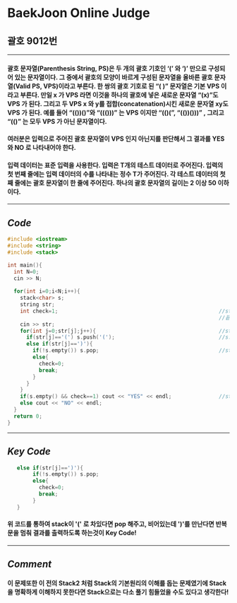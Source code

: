 # **BaekJoon Online Judge**
## 괄호 9012번
--- 
#### 괄호 문자열(Parenthesis String, PS)은 두 개의 괄호 기호인 ‘(’ 와 ‘)’ 만으로 구성되어 있는 문자열이다. 그 중에서 괄호의 모양이 바르게 구성된 문자열을 올바른 괄호 문자열(Valid PS, VPS)이라고 부른다. 한 쌍의 괄호 기호로 된 “( )” 문자열은 기본 VPS 이라고 부른다. 만일 x 가 VPS 라면 이것을 하나의 괄호에 넣은 새로운 문자열 “(x)”도 VPS 가 된다. 그리고 두 VPS x 와 y를 접합(concatenation)시킨 새로운 문자열 xy도 VPS 가 된다. 예를 들어 “(())()”와 “((()))” 는 VPS 이지만 “(()(”, “(())()))” , 그리고 “(()” 는 모두 VPS 가 아닌 문자열이다. 

#### 여러분은 입력으로 주어진 괄호 문자열이 VPS 인지 아닌지를 판단해서 그 결과를 YES 와 NO 로 나타내어야 한다. 

#### 입력 데이터는 표준 입력을 사용한다. 입력은 T개의 테스트 데이터로 주어진다. 입력의 첫 번째 줄에는 입력 데이터의 수를 나타내는 정수 T가 주어진다. 각 테스트 데이터의 첫째 줄에는 괄호 문자열이 한 줄에 주어진다. 하나의 괄호 문자열의 길이는 2 이상 50 이하이다. 
---
## **_Code_**
```cpp
#include <iostream>
#include <string>
#include <stack>

int main(){
  int N=0;
  cin >> N;
  
  for(int i=0;i<N;i++){
    stack<char> s;
    string str;
    int check=1;                                                   //stack이 비어서 마지막 조건문을 비교 할 때, )가 들어와서 반복문 전에 끝난것인지 혹은 반복문이 끝까지 수행되고
                                                                   //끝난것인지를 확인해줄 변수
    cin >> str;
    for(int j=0;str[j];j++){                                       //str이 NULL문자를 만날 때 까지 반복
      if(str[j]=='(') s.push('(');                                 //s.push(str[j])도 가능하지만 성능적 측면에서 str[j]는 메모리에 접근해야 하므로 성능이 떨어진다.
      else if(str[j]==')'){
        if(!s.empty()) s.pop;                                      //stack이 비어있지 않다는건 앞에 '('문자가 존재했던 것이므로 그에 대응하는 ')' 문자를 만났음으로 stack을 pop
        else{
          check=0;
          break;
        }
      }
    }
    if(s.empty() && check==1) cout << "YES" << endl;               //stack이 비어있고, 중간에 else문에서 빠져나온것이 아닌 문자열만이 VPS를 만족
    else cout << "NO" << endl;
  }
  return 0;
}
```
---
## **_Key Code_**
```cpp
   else if(str[j]==')'){
        if(!s.empty()) s.pop;                                    
        else{
          check=0;
          break;
        }
   }
```
#### 위 코드를 통하여 stack이 '(' 로 차있다면 pop 해주고, 비어있는데 ')'를 만난다면 반복문을 멈춰 결과를 출력하도록 하는것이 Key Code!
---
## **_Comment_**
#### 이 문제또한 이 전의 Stack2 처럼 Stack의 기본원리의 이해를 돕는 문제였기에 Stack을 명확하게 이해하지 못한다면 Stack으로는 다소 풀기 힘들었을 수도 있다고 생각한다!
```
